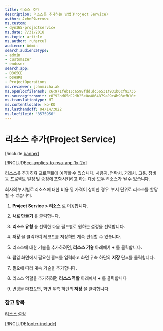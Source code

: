 ```yaml
---
title: 리소스 추가
description: 리소스를 추가하는 방법(Project Service)
author: JohnPBurrows
ms.custom:
- dyn365-projectservice
ms.date: 7/31/2018
ms.topic: article
ms.author: ruhercul
audience: Admin
search.audienceType:
- admin
- customizer
- enduser
search.app:
- D365CE
- D365PS
- ProjectOperations
ms.reviewer: johnmichalak
ms.openlocfilehash: c6c971feb11ca598fdd1dc56531f931b6cf91735
ms.sourcegitcommit: c0792bd65d92db25e0e8864879a19c4b93efb10c
ms.translationtype: HT
ms.contentlocale: ko-KR
ms.lasthandoff: 04/14/2022
ms.locfileid: "8575956"
---
```

# <a name="add-resources-project-service"></a>리소스 추가(Project Service)

[!include [banner](../includes/psa-now-project-operations.md)]

[!INCLUDE[cc-applies-to-psa-app-1x-2x](../includes/cc-applies-to-psa-app-1x-2x.md)]

리소스를 추가하여 프로젝트에 예약할 수 있습니다. 사용자, 연락처, 거래처, 그룹, 장비 등 프로젝트 일정 및 송장에 포함시키려고 하는 대상 모두 리소스가 될 수 있습니다.  
  
회사의 부서별로 리소스에 대한 비용 및 가격이 상이한 경우, 부서 단위로 리소스를 할당할 수 있습니다.  
  
1.  **Project Service > 리소스** 로 이동합니다.  
  
2.  **새로 만들기** 를 클릭합니다.  
  
3.  **리소스 유형** 을 선택한 다음 필드별로 원하는 설정을 선택합니다.  
  
4.  **저장** 을 클릭하여 레코드를 저장하면 계속 편집할 수 있습니다.  
  
5.  리소스에 대한 기술을 추가하려면, **리소스 기술** 아래에서 **+** 를 클릭합니다.  
  
6.  팝업 화면에서 필요한 필드를 입력하고 화면 우측 하단의 **저장** 단추를 클릭합니다.  
  
7.  필요에 따라 계속 기술을 추가합니다.  
  
8.  리소스 역할을 추가하려면 **리소스 역할** 아래에서 **+** 를 클릭합니다.  
  
9. 변경을 마쳤으면, 화면 우측 하단의 **저장** 을 클릭합니다.  
  
### <a name="see-also"></a>참고 항목  
 [리소스 설정](../psa/set-up-resources.md)


[!INCLUDE[footer-include](../includes/footer-banner.md)]

